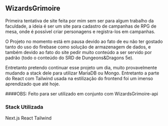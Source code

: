 
## WizardsGrimoire

Primeira tentativa de site feita por mim sem ser para algum trabalho da faculdade, a ideia é ser um site para cadastro de campanhas de RPG de mesa, onde é possível criar personagens e registra-los em campanhas.

O Projeto no momento está em pausa devido ao fato de eu não ter gostado tanto do uso do firebase como solução de armazenagem de dados, e também devido ao fato do site pedir muito conteúdo a ser servido por padrão (todo o conteúdo do SRD de Dungeons&Dragons 5e).

Entretanto pretendo continuar esse projeto um dia, muito provavelmente mudando a stack dele para utilizar MariaDB ou Mongo. Entretanto a parte do React com Tailwind usada na estilização do frontend foi um imenso aprendizado que até hoje.

####OBS: Feito para ser utilizado em conjunto com WizardsGrimoire-api

### Stack Utilizada

Next.js
React
Tailwind
